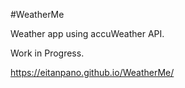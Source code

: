 #WeatherMe

Weather app using accuWeather API.

Work in Progress.

https://eitanpano.github.io/WeatherMe/
